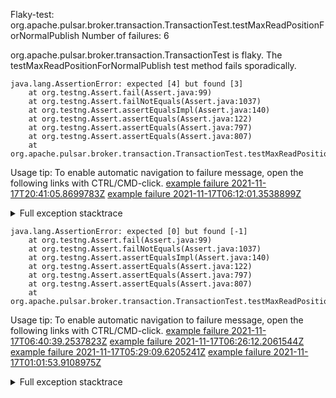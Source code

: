         
Flaky-test: org.apache.pulsar.broker.transaction.TransactionTest.testMaxReadPositionForNormalPublish
Number of failures: 6

org.apache.pulsar.broker.transaction.TransactionTest is flaky. The testMaxReadPositionForNormalPublish test method fails sporadically.

```
java.lang.AssertionError: expected [4] but found [3]
	at org.testng.Assert.fail(Assert.java:99)
	at org.testng.Assert.failNotEquals(Assert.java:1037)
	at org.testng.Assert.assertEqualsImpl(Assert.java:140)
	at org.testng.Assert.assertEquals(Assert.java:122)
	at org.testng.Assert.assertEquals(Assert.java:797)
	at org.testng.Assert.assertEquals(Assert.java:807)
	at org.apache.pulsar.broker.transaction.TransactionTest.testMaxReadPositionForNormalPublish(TransactionTest.java:480)
```

Usage tip: To enable automatic navigation to failure message, open the following links with CTRL/CMD-click.
[example failure 2021-11-17T20:41:05.8699783Z](https://github.com/apache/pulsar/runs/4243173818?check_suite_focus=true?check_suite_focus=true#step:9:2851)
[example failure 2021-11-17T06:12:01.3538899Z](https://github.com/apache/pulsar/runs/4234420673?check_suite_focus=true?check_suite_focus=true#step:9:480)


<details>
<summary>Full exception stacktrace</summary>
<code><pre>
java.lang.AssertionError: expected [4] but found [3]
	at org.testng.Assert.fail(Assert.java:99)
	at org.testng.Assert.failNotEquals(Assert.java:1037)
	at org.testng.Assert.assertEqualsImpl(Assert.java:140)
	at org.testng.Assert.assertEquals(Assert.java:122)
	at org.testng.Assert.assertEquals(Assert.java:797)
	at org.testng.Assert.assertEquals(Assert.java:807)
	at org.apache.pulsar.broker.transaction.TransactionTest.testMaxReadPositionForNormalPublish(TransactionTest.java:480)
	at java.base/jdk.internal.reflect.NativeMethodAccessorImpl.invoke0(Native Method)
	at java.base/jdk.internal.reflect.NativeMethodAccessorImpl.invoke(NativeMethodAccessorImpl.java:62)
	at java.base/jdk.internal.reflect.DelegatingMethodAccessorImpl.invoke(DelegatingMethodAccessorImpl.java:43)
	at java.base/java.lang.reflect.Method.invoke(Method.java:566)
	at org.testng.internal.MethodInvocationHelper.invokeMethod(MethodInvocationHelper.java:132)
	at org.testng.internal.InvokeMethodRunnable.runOne(InvokeMethodRunnable.java:45)
	at org.testng.internal.InvokeMethodRunnable.call(InvokeMethodRunnable.java:73)
	at org.testng.internal.InvokeMethodRunnable.call(InvokeMethodRunnable.java:11)
	at java.base/java.util.concurrent.FutureTask.run(FutureTask.java:264)
	at java.base/java.util.concurrent.ThreadPoolExecutor.runWorker(ThreadPoolExecutor.java:1128)
	at java.base/java.util.concurrent.ThreadPoolExecutor$Worker.run(ThreadPoolExecutor.java:628)
	at java.base/java.lang.Thread.run(Thread.java:829)

</pre></code>
</details>

```
java.lang.AssertionError: expected [0] but found [-1]
	at org.testng.Assert.fail(Assert.java:99)
	at org.testng.Assert.failNotEquals(Assert.java:1037)
	at org.testng.Assert.assertEqualsImpl(Assert.java:140)
	at org.testng.Assert.assertEquals(Assert.java:122)
	at org.testng.Assert.assertEquals(Assert.java:797)
	at org.testng.Assert.assertEquals(Assert.java:807)
	at org.apache.pulsar.broker.transaction.TransactionTest.testMaxReadPositionForNormalPublish(TransactionTest.java:447)
```

Usage tip: To enable automatic navigation to failure message, open the following links with CTRL/CMD-click.
[example failure 2021-11-17T06:40:39.2537823Z](https://github.com/apache/pulsar/runs/4234420673?check_suite_focus=true?check_suite_focus=true#step:9:9248)
[example failure 2021-11-17T06:26:12.2061544Z](https://github.com/apache/pulsar/runs/4234420673?check_suite_focus=true?check_suite_focus=true#step:9:4881)
[example failure 2021-11-17T05:29:09.6205241Z](https://github.com/apache/pulsar/runs/4234170375?check_suite_focus=true?check_suite_focus=true#step:9:470)
[example failure 2021-11-17T01:01:53.9108975Z](https://github.com/apache/pulsar/runs/4232476902?check_suite_focus=true?check_suite_focus=true#step:9:478)


<details>
<summary>Full exception stacktrace</summary>
<code><pre>
java.lang.AssertionError: expected [0] but found [-1]
	at org.testng.Assert.fail(Assert.java:99)
	at org.testng.Assert.failNotEquals(Assert.java:1037)
	at org.testng.Assert.assertEqualsImpl(Assert.java:140)
	at org.testng.Assert.assertEquals(Assert.java:122)
	at org.testng.Assert.assertEquals(Assert.java:797)
	at org.testng.Assert.assertEquals(Assert.java:807)
	at org.apache.pulsar.broker.transaction.TransactionTest.testMaxReadPositionForNormalPublish(TransactionTest.java:447)
	at java.base/jdk.internal.reflect.NativeMethodAccessorImpl.invoke0(Native Method)
	at java.base/jdk.internal.reflect.NativeMethodAccessorImpl.invoke(NativeMethodAccessorImpl.java:62)
	at java.base/jdk.internal.reflect.DelegatingMethodAccessorImpl.invoke(DelegatingMethodAccessorImpl.java:43)
	at java.base/java.lang.reflect.Method.invoke(Method.java:566)
	at org.testng.internal.MethodInvocationHelper.invokeMethod(MethodInvocationHelper.java:132)
	at org.testng.internal.InvokeMethodRunnable.runOne(InvokeMethodRunnable.java:45)
	at org.testng.internal.InvokeMethodRunnable.call(InvokeMethodRunnable.java:73)
	at org.testng.internal.InvokeMethodRunnable.call(InvokeMethodRunnable.java:11)
	at java.base/java.util.concurrent.FutureTask.run(FutureTask.java:264)
	at java.base/java.util.concurrent.ThreadPoolExecutor.runWorker(ThreadPoolExecutor.java:1128)
	at java.base/java.util.concurrent.ThreadPoolExecutor$Worker.run(ThreadPoolExecutor.java:628)
	at java.base/java.lang.Thread.run(Thread.java:829)

</pre></code>
</details>

